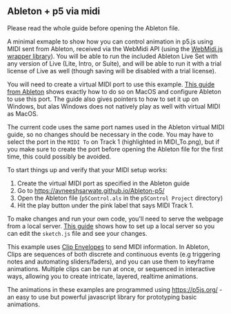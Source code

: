 ## Ableton + p5 via midi

Please read the whole guide before opening the Ableton file.

A minimal exmaple to show how you can control animation in p5.js using MIDI sent from Ableton, received via the WebMidi API (using the [WebMidi.js wrapper library](https://github.com/djipco/webmidi)). You will be able to run the included Ableton Live Set with any version of Live (Lite, Intro, or Suite), and will be able to run it with a trial license of Live as well (though saving will be disabled with a trial license).

You will need to create a virtual MIDI port to use this example. [This guide from Ableton](https://help.ableton.com/hc/en-us/articles/209774225-How-to-setup-a-virtual-MIDI-bus) shows exactly how to do so on MacOS and configure Ableton to use this port. The guide also gives pointers to how to set it up on Windows, but alas Windows does not natively play as well with virtual MIDI as MacOS.

The current code uses the same port names used in the Ableton virtual MIDI guide, so no changes should be necessary in the code. You may have to select the port in the `MIDI To` on Track 1 (highlighted in MIDI_To.png), but if you make sure to create the port before opening the Ableton file for the first time, this could possibly be avoided.

To start things up and verify that your MIDI setup works:
1. Create the virtual MIDI port as specified in the Ableton guide
2. Go to https://avneeshsarwate.github.io/Ableton-p5/
3. Open the Ableton file (`p5Control.als` in the `p5Control Project` directory)
4. Hit the play button under the pink label that says MIDI Track 1.

To make changes and run your own code, you'll need to serve the webpage from a local server. [This guide](https://github.com/processing/p5.js/wiki/Local-server) shows how to set up a local server so you can edit the `sketch.js` file and see your changes.

This example uses [Clip Envelopes](https://www.ableton.com/en/manual/clip-envelopes/) to send MIDI information. In Ableton, Clips are sequences of both discrete and continuous events (e.g triggering notes and automating sliders/faders), and you can use them to keyframe animations. Multiple clips can be run at once, or sequenced in interactive ways, allowing you to create intricate, layered, realtime animations.

The animations in these examples are programmed using https://p5js.org/ - an easy to use but powerful javascript library for prototyping basic animations. 